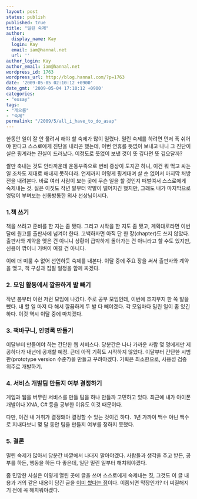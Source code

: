 ```yaml
---
layout: post
status: publish
published: true
title: "밀린 숙제"
author:
  display_name: Kay
  login: Kay
  email: iam@hannal.net
  url: ''
author_login: Kay
author_email: iam@hannal.net
wordpress_id: 1763
wordpress_url: http://blog.hannal.com/?p=1763
date: '2009-05-05 02:10:12 +0900'
date_gmt: '2009-05-04 17:10:12 +0900'
categories:
- "essay"
tags:
- "게으름"
- "숙제"
permalink: "/2009/5/all_i_have_to_do_asap"
---
```

<p>한동안 일이 잘 안 풀려서 해야 할 숙제가 많이 밀렸다. 밀린 숙제를 하려면 먼저 푹 쉬어야 한다고 스스로에게 진단을 내리곤 했는데, 이번 연휴를 뜻없이 보내고 나니 그 진단이 실은 핑계라는 진실이 드러났다. 이정도로 뜻없이 보낸 것이 뜻 깊다면 뜻 깊으달까?</p>
<p>쌀만 축내는 것도 안타까운데 운동부족으로 변비 증상이 도지곤 하니, 이건 뭐 먹고 싸는 일 조차도 제대로 해내지 못하더라. 언제까지 이렇게 핑계대며 살 순 없어서 마지막 처방전을 내려본다. 바로 여러 사람이 보는 곳에 무슨 일을 할 것인지 떠벌여서 스스로에게 숙제내는 것. 실은 이짓도 작년 말부터 약발이 떨어지긴 했지만, 그래도 내가 마지막으로 엉덩이 부벼보는 신통방통한 의사 선상님이시다.</p>
<h3>1.책 쓰기</h3>
<p>책을 쓰려고 준비를 한 지는 좀 됐다. 그리고 시작을 한 지도 좀 됐고, 계획대로라면 이번 달에 원고를 출판사에 넘겨야 한다. 고백하자면 아직 단 한 장(chapter)도 쓰지 않았다. 출판사와 계약을 맺은 건 아니니 상황이 급박하게 돌아가는 건 아니라고 할 수도 있지만, 신용이 깎이니 가벼이 여길 건 아니다.</p>
<p>이에 더 미룰 수 없어 선언하듯 숙제를 내본다. 이달 중에 주요 장을 써서 출판사와 계약을 맺고, 책 구성과 집필 일정을 함께 짜겠다.</p>
<h3>2. 모임 활동에서 깔끔하게 발 빼기</h3>
<p>작년 봄부터 이런 저런 모임에 나갔다. 주로 공부 모임인데, 이번에 흐지부지 한 쪽 발을 뺐다. 내 할 일 마저 다 해서 깔끔하게 두 발 다 빼야겠다. 각 모임마다 밀린 일이 좀 있긴 하다. 이것 역시 이달 중에 마치겠다.</p>
<h3>3. 책바구니, 인명록 만들기</h3>
<p>이달부터 만들어야 하는 간단한 웹 서비스다. 당분간은 나나 가까운 사람 몇 명에게만 제공하다가 내년에 공개할 예정. 근데 아직 기획도 시작하지 않았다. 이달부터 간단한 시범판(prototype version 수준?)을 만들고 꾸려야겠다. 기획은 최소한으로, 사용성 검증 위주로 개발하기.</p>
<h3>4. 서비스 개발팀 만들지 여부 결정하기</h3>
<p>게임과 웹을 버무린 서비스를 만들 팀을 하나 만들까 고민하고 있다. 최근에 내가 아이폰 개발이나 XNA, C# 등을 공부한 이유도 이것 때문이다.</p>
<p>다만, 이건 내 거취가 결정돼야 결정할 수 있는 것이긴 하다.  1년 가까이 백수 아닌 백수로 지내다보니 몇 달 동안 팀을 만들지 여부를 정하지 못했다.</p>
<h3>5. 결론</h3>
<p>밀린 숙제가 많아서 당분간 바깥에서 나대지 말아야겠다. 사람들과 생각을 주고 받든, 공부를 하든, 행동을 하든 다 좋은데, 일단 밀린 일부터 해치워야겠다.</p>
<p>좀 민망한 사실은 이렇게 열린 곳에 글을 쓰며 스스로에게 숙제내는 짓, 그것도 이 글 내용과 거의 같은 내용이 담긴 글을 <a href="http://blog.hannal.com/closing_in_2008/">이미 썼다는 점</a>이다. 이쯤되면 막장인가? 더 찌질해지기 전에 꼭 해치워야겠다.</p>
